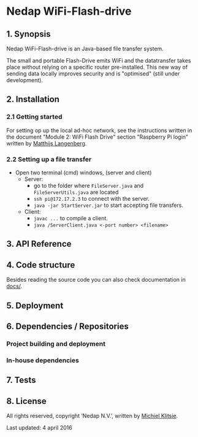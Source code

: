 # Nedap WiFi-Flash-drive
## 1. Synopsis
Nedap WiFi-Flash-drive is an Java-based file transfer system.

The small and portable Flash-Drive emits WiFi and the datatransfer takes place without relying on a specific router pre-installed. This new way of sending data locally improves security and is "optimised" (still under development).

## 2. Installation
### 2.1 Getting started
For setting op up the local ad-hoc network, see the instructions written in the document "Module 2: Wi­Fi Flash Drive" section "Raspberry Pi login" written by [Matthijs Langenberg](https://nl.linkedin.com/in/matthijslangenberg).

### 2.2 Setting up a file transfer
* Open two terminal (cmd) windows, (server and client)
	* Server: 
		* go to the folder where `FileServer.java` and `FileServerUtils.java` are located  
		* `ssh pi@172.17.2.3` to connect with the server.
		* `java -jar StartServer.jar` to start accepting file transfers.
	* Client: 
		* `javac ...` to compile a client.
		* `java /ServerClient.java <-port number> <filename> `
		





## 3. API Reference


## 4. Code structure
Besides reading the source code you can also check documentation in [docs/](www.google.nl).

## 5. Deployment


## 6. Dependencies / Repositories
### Project building and deployment

### In-house dependencies

## 7. Tests

## 8. License
All rights reserved, copyright ‘Nedap N.V.’, written by [Michiel Klitsie](Profilehttps://nl.linkedin.com/in/michielklitsie).

Last updated: 4 april 2016
